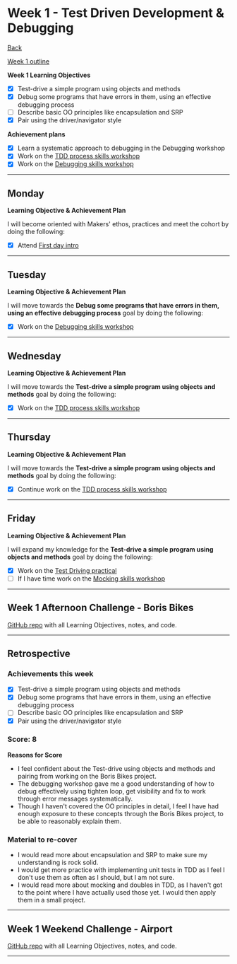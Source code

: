 # Week 1 - Test Driven Development & Debugging

[Back](README.md)

[Week 1 outline](https://github.com/makersacademy/course/blob/master/week_outlines.md#week-1)

**Week 1 Learning Objectives**
- [x] Test-drive a simple program using objects and methods
- [x] Debug some programs that have errors in them, using an effective debugging process
- [ ] Describe basic OO principles like encapsulation and SRP
- [x] Pair using the driver/navigator style

**Achievement plans**
- [x] Learn a systematic approach to debugging in the Debugging workshop
- [x] Work on the [TDD process skills workshop]
- [x] Work on the [Debugging skills workshop]

---

## Monday

**Learning Objective & Achievement Plan**

I will become oriented with Makers' ethos, practices and meet the cohort by doing the following:

- [x] Attend [First day intro]

---

## Tuesday

**Learning Objective & Achievement Plan**

I will move towards the **Debug some programs that have errors in them, using an effective debugging process** goal by doing the following:

- [x] Work on the [Debugging skills workshop]

---

## Wednesday

**Learning Objective & Achievement Plan**

I will move towards the **Test-drive a simple program using objects and methods** goal by doing the following:

- [x] Work on the [TDD process skills workshop]

---

## Thursday

**Learning Objective & Achievement Plan**

I will move towards the **Test-drive a simple program using objects and methods** goal by doing the following:

- [x] Continue work on the [TDD process skills workshop]

---

## Friday

**Learning Objective & Achievement Plan**

I will expand my knowledge for the **Test-drive a simple program using objects and methods** goal by doing the following:

- [x] Work on the [Test Driving practical]
- [ ] If I have time work on the [Mocking skills workshop]

---

## Week 1 Afternoon Challenge - Boris Bikes

[GitHub repo](https://github.com/hturnbull93/boris-bikes) with all Learning Objectives, notes, and code.

---

## Retrospective

### Achievements this week

- [x] Test-drive a simple program using objects and methods
- [x] Debug some programs that have errors in them, using an effective debugging process
- [ ] Describe basic OO principles like encapsulation and SRP
- [x] Pair using the driver/navigator style

### Score: 8

**Reasons for Score**
- I feel confident about the Test-drive using objects and methods and pairing from working on the Boris Bikes project.
- The debugging workshop gave me a good understanding of how to debug effectively using tighten loop, get visibility and fix to work through error messages systematically.
- Though I haven't covered the OO principles in detail, I feel I have had enough exposure to these concepts through the Boris Bikes project, to be able to reasonably explain them.

### Material to re-cover

- I would read more about encapsulation and SRP to make sure my understanding is rock solid.
- I would get more practice with implementing unit tests in TDD as I feel I don't use them as often as I should, but I am not sure.
- I would read more about mocking and doubles in TDD, as I haven't got to the point where I have actually used those yet. I would then apply them in a small project.
---

## Week 1 Weekend Challenge - Airport

[GitHub repo](https://github.com/hturnbull93/airport_challenge) with all Learning Objectives, notes, and code.

---
<!-- Links -->

[First day intro]: Intro_first_day.md
[TDD process skills workshop]: ../skills_workshops/TDD_process.md
[Debugging skills workshop]: ../skills_workshops/debugging.md
[Mocking skills workshop]: ../skills_workshops/mocking.md
[Test Driving practical]: ../practicals/test_driving_practice.md